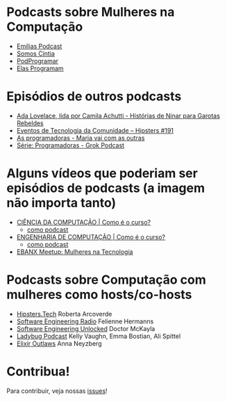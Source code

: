 # Podcasts sobre Mulheres na Computação

- [Emílias Podcast](https://anchor.fm/emilias-podcast)
- [Somos Cíntia](https://anchor.fm/grupo-cintia)
- [PodProgramar](https://mundopodcast.com.br/podprogramar/)
- [Elas Programam](https://anchor.fm/silviacoelho)

# Episódios de outros podcasts

- [Ada Lovelace, lida por Camila Achutti - Histórias de Ninar para Garotas Rebeldes](https://www.b9.com.br/shows/garotasrebeldes/historias-de-ninar-para-garotas-rebeldes-ada-lovelace-lida-por-camila-achutti/)
- [Eventos de Tecnologia da Comunidade – Hipsters #191](https://hipsters.tech/eventos-de-tecnologia-da-comunidade-hipsters-191/)
- [As programadoras - Maria vai com as outras](https://piaui.folha.uol.com.br/maria-vai-com-as-outras-5-as-programadoras/)
- [Série: Programadoras - Grok Podcast](https://www.grokpodcast.com.br/series/programadoras/)


# Alguns vídeos que poderiam ser episódios de podcasts (a imagem não importa tanto)

- [CIÊNCIA DA COMPUTAÇÃO | Como é o curso?](https://youtu.be/DauPgf0I6IE) 
  - [como podcast](https://listenbox.app/i/FBtDi-417Y-)
- [ENGENHARIA DE COMPUTAÇÃO | Como é o curso?](https://youtu.be/-gcGFxZz1y8) 
  - [como podcast](https://listenbox.app/i/xJ8lPhCO6JY)
- [EBANX Meetup: Mulheres na Tecnologia](https://www.youtube.com/watch?v=-_cdN8Mnwho&feature=youtu.be&t=2721)

# Podcasts sobre Computação com mulheres como hosts/co-hosts


- [Hipsters.Tech](https://hipsters.tech/) Roberta Arcoverde
- [Software Engineering Radio](https://www.se-radio.net/) Felienne Hermanns
- [Software Engineering Unlocked](https://www.software-engineering-unlocked.com/) Doctor McKayla
- [Ladybug Podcast](https://ladybug.dev/) Kelly Vaughn, Emma Bostian, Ali Spittel
- [Elixir Outlaws](https://elixiroutlaws.com/) Anna Neyzberg

# Contribua!

Para contribuir, veja nossas [issues](https://github.com/Emilias-Armacao-em-Bits/podcasts-mulheres-computacao/issues)!


